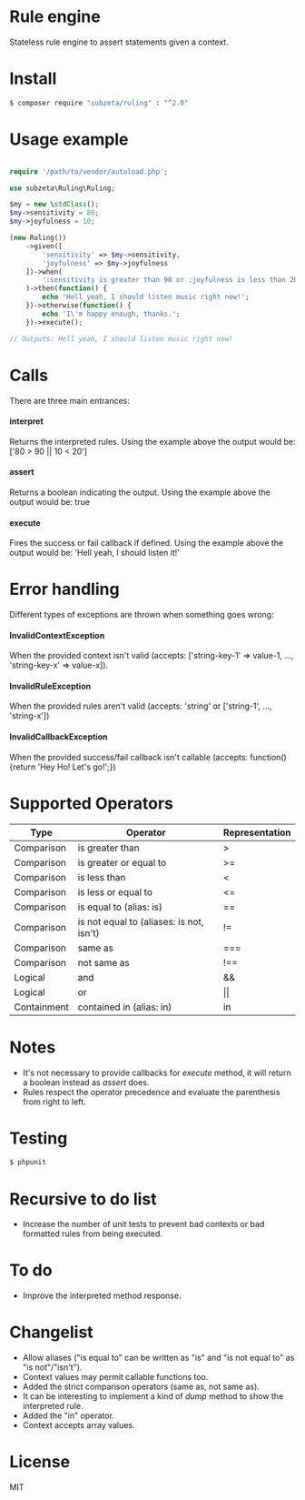 # Rule engine
Stateless rule engine to assert statements given a context.

# Install
```bash
$ composer require "subzeta/ruling" : "^2.0"
```

# Usage example
```php

require '/path/to/vendor/autoload.php';

use subzeta\Ruling\Ruling;

$my = new \stdClass();
$my->sensitivity = 80;
$my->joyfulness = 10;

(new Ruling())
    ->given([
        'sensitivity' => $my->sensitivity,
        'joyfulness' => $my->joyfulness
    ])->when(
        ':sensitivity is greater than 90 or :joyfulness is less than 20'
    )->then(function() {
        echo 'Hell yeah, I should listen music right now!';
    })->otherwise(function() {
        echo 'I\'m happy enough, thanks.';
    })->execute();

// Outputs: Hell yeah, I should listen music right now!
```

# Calls
There are three main entrances:
#### interpret
Returns the interpreted rules.
Using the example above the output would be: ['80 > 90 || 10 < 20']
#### assert
Returns a boolean indicating the output.
Using the example above the output would be: true
#### execute
Fires the success or fail callback if defined.
Using the example above the output would be: 'Hell yeah, I should listen it!'

# Error handling
Different types of exceptions are thrown when something goes wrong:
#### InvalidContextException
When the provided context isn't valid (accepts: ['string-key-1' => value-1, ..., 'string-key-x' => value-x]).
#### InvalidRuleException
When the provided rules aren't valid (accepts: 'string' or ['string-1', ..., 'string-x']) 
#### InvalidCallbackException
When the provided success/fail callback isn't callable (accepts: function(){return 'Hey Ho! Let\'s go!';})

# Supported Operators
Type | Operator | Representation
---- | -------- | -----------
Comparison | is greater than | >
Comparison | is greater or equal to | >=
Comparison | is less than | <
Comparison | is less or equal to | <=
Comparison | is equal to (alias: is) | ==
Comparison | is not equal to (aliases: is not, isn't) | !=
Comparison | same as | ===
Comparison | not same as | !==
Logical | and | &&
Logical | or | \|\|
Containment | contained in (alias: in) | in 

# Notes
* It's not necessary to provide callbacks for *execute* method, it will return a boolean instead as *assert* does.
* Rules respect the operator precedence and evaluate the parenthesis from right to left.

# Testing
```bash
$ phpunit
```

# Recursive to do list
* Increase the number of unit tests to prevent bad contexts or bad formatted rules from being executed.

# To do
* Improve the interpreted method response. 

# Changelist
* Allow aliases ("is equal to" can be written as "is" and "is not equal to" as "is not"/"isn't").
* Context values may permit callable functions too.
* Added the strict comparison operators (same as, not same as).
* It can be interesting to implement a kind of *dump* method to show the interpreted rule.
* Added the "in" operator.
* Context accepts array values.

# License
MIT

